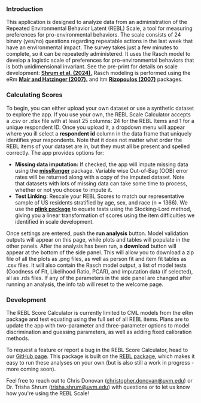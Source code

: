 <h3 class="body-header-3">Introduction</h3>

This application is designed to analyze data from an administration of the Repeated Environmental Behavior Latent (REBL) Scale, a tool for measuring preferences for pro-environmental behaviors. The scale consists of 24 binary (yes/no) questions regarding repeatable actions in the last week that have an environmental impact. The survey takes just a few minutes to complete, so it can be repeatedly administered. It uses the Rasch model to develop a logistic scale of preferences for pro-environmental behaviors that is both unidimensional invariant. See the pre-print for details on scale development: [**Shrum et al. (2024).**](https://osf.io/preprints/osf/w92se) Rasch modeling is performed using the eRm  [**Mair and Hatzinger (2007).**](https://www.jstatsoft.org/article/view/v020i09) and ltm [**Rizopoulos (2007)**](https://www.jstatsoft.org/article/view/v017i05/0) packages.

<h3 class="body-header-3">Calculating Scores</h3>

To begin, you can either upload your own dataset or use a synthetic dataset to explore the app. If you use your own, the REBL Scale Calculator accepts a .csv or .xlsx file with at least 25 columns: 24 for the REBL Items and 1 for a unique respondent ID. Once you upload it, a dropdown menu will appear where you ill select a **respondent id** column in the data frame that uniquely identifies your respondents. Note that it does not matter what order the REBL items of your dataset are in, but they must all be present and spelled correctly. The app provides options for:

- **Missing data imputation:** If checked, the app will impute missing data using the [**missRanger**](https://mayer79.github.io/missRanger/) package. Variable wise Out-of-Bag (OOB) error rates will be returned along with a copy of the imputed dataset. Note that datasets with lots of missing data can take some time to process, whether or not you choose to impute it.
- **Test Linking:** Rescale your REBL Scores to match our representative sample of US residents stratified by age, sex, and race (n = 1366). We use the [**plink package**](https://cran.r-project.org/web/packages/plink/vignettes/plink-UD.pdf) to equate tests using the Stocking-Lord method, giving you a linear transformation of scores using the item difficulties we identified in scale development.

Once settings are entered, push the **run analysis** button. Model validation outputs will appear on this page, while plots and tables will populate in the other panels. After the analysis has been run, a **download** button will appear at the bottom of the side panel. This will allow you to download a zip file of all the plots as .png files, as well as person fit and item fit tables as .csv files. It will also contain the Rasch model output, a list of model tests (Goodness of Fit, Likelihood Ratio, PCAR), and imputation data (if selected), all as .rds files. If any of the parameters in the side panel are changed after running an analysis, the info tab will reset to the welcome page.

<h3 class="body-header-3">Development</h3>

The REBL Score Calculator is currently limited to CML models from the eRm package and test equating using the full set of all REBL items. Plans are to update the app with two-parameter and three-parameter options to model discrimination and guessing parameters, as well as adding fixed calibration methods.

To request a feature or report a bug in the REBL Score Calculator, head to our [GitHub page](https://github.com/ChrisDonovan307/rebl). This package is built on the [REBL package](https://chrisdonovan307.github.io/rebl/index.html), which makes it easy to run these analyses on your own (but is also still a work in progress - more coming soon).

Feel free to reach out to Chris Donovan (christopher.donovan@uvm.edu) or Dr. Trisha Shrum (trisha.shrum@uvm.edu) with questions or to let us know how you're using the REBL Scale!
